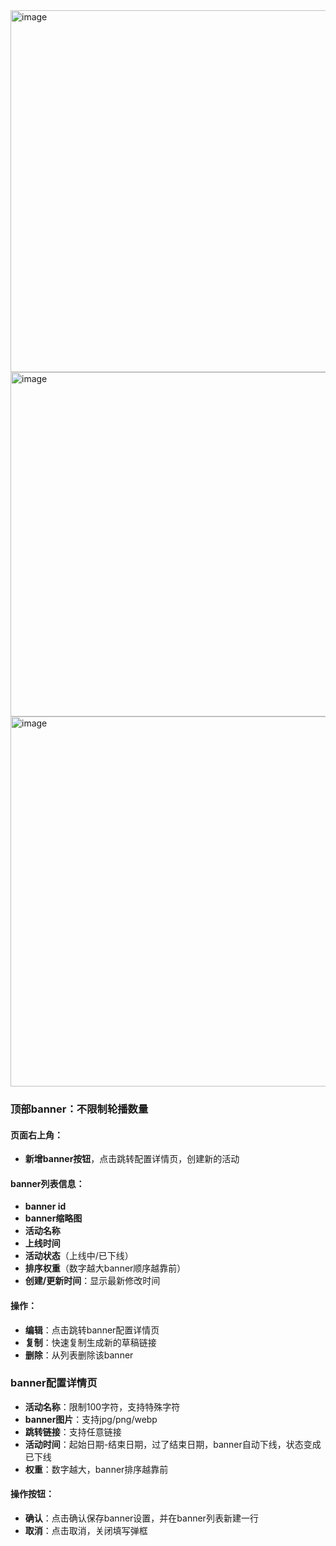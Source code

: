 <img width="579" alt="image" src="https://github.com/user-attachments/assets/39347784-f3b1-4f82-af3f-136dd11db219" />
<img width="551" alt="image" src="https://github.com/user-attachments/assets/b9e1d6c7-29a4-4cb8-bfaf-ef88522f1db7" />

<img width="592" alt="image" src="https://github.com/user-attachments/assets/c441ea42-a5e7-4ca3-972d-9329e9d01a37" />

### 顶部banner：不限制轮播数量

#### 页面右上角：
- **新增banner按钮**，点击跳转配置详情页，创建新的活动

#### banner列表信息：
- **banner id**
- **banner缩略图**
- **活动名称**
- **上线时间**
- **活动状态**（上线中/已下线）
- **排序权重**（数字越大banner顺序越靠前）
- **创建/更新时间**：显示最新修改时间

#### 操作：
- **编辑**：点击跳转banner配置详情页
- **复制**：快速复制生成新的草稿链接
- **删除**：从列表删除该banner

### banner配置详情页

- **活动名称**：限制100字符，支持特殊字符
- **banner图片**：支持jpg/png/webp
- **跳转链接**：支持任意链接
- **活动时间**：起始日期-结束日期，过了结束日期，banner自动下线，状态变成已下线
- **权重**：数字越大，banner排序越靠前

#### 操作按钮：
- **确认**：点击确认保存banner设置，并在banner列表新建一行
- **取消**：点击取消，关闭填写弹框
